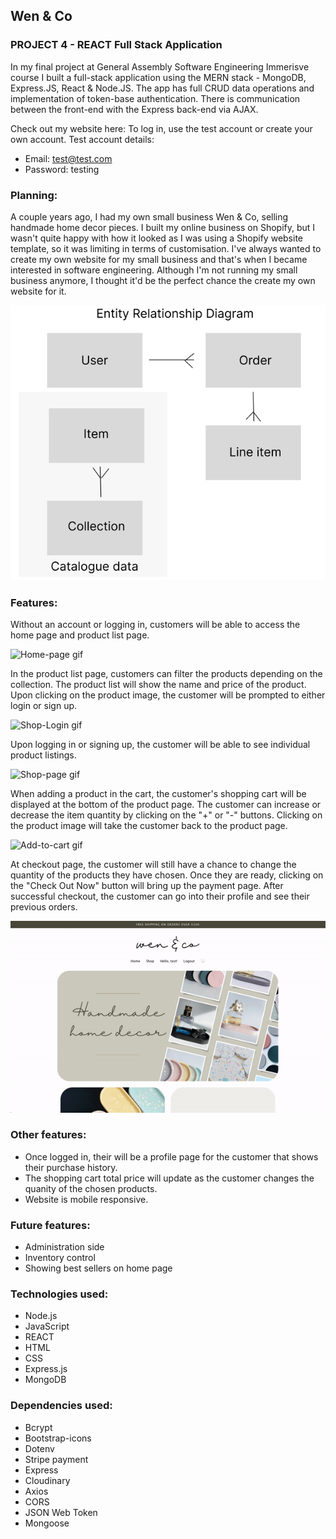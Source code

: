 ## Wen & Co

### PROJECT 4 - REACT Full Stack Application 

In my final project at General Assembly Software Engineering Immerisve course I built a full-stack application using the MERN stack - MongoDB, Express.JS, React & Node.JS. The app has full CRUD data operations and implementation of token-base authentication. There is communication between the front-end with the Express back-end via AJAX. 

Check out my website here: 
To log in, use the test account or create your own account. 
Test account details: 
- Email: test@test.com
- Password: testing

### Planning: 
A couple years ago, I had my own small business Wen & Co, selling handmade home decor pieces. I built my online business on Shopify, but I wasn't quite happy with how it looked as I was using a Shopify website template, so it was limiting in terms of customisation. I've always wanted to create my own website for my small business and that's when I became interested in software engineering. Although I'm not running my small business anymore, I thought it'd be the perfect chance the create my own website for it. 

![ERD image](./public/ERD.png)

### Features: 
Without an account or logging in, customers will be able to access the home page and product list page. 

![Home-page gif](./public/Home.gif)

In the product list page, customers can filter the products depending on the collection. The product list will show the name and price of the product. Upon clicking on the product image, the customer will be prompted to either login or sign up. 

![Shop-Login gif](./public/Shop-Login.gif)

Upon logging in or signing up, the customer will be able to see individual product listings.

![Shop-page gif](./public/Shop-page.gif)

When adding a product in the cart, the customer's shopping cart will be displayed at the bottom of the product page. The customer can increase or decrease the item quantity by clicking on the "+" or "-" buttons. Clicking on the product image will take the customer back to the product page. 

![Add-to-cart gif](./public/Add-to-cart.gif)

At checkout page, the customer will still have a chance to change the quantity of the products they have chosen. Once they are ready, clicking on the "Check Out Now" button will bring up the payment page. After successful checkout, the customer can go into their profile and see their previous orders. 

![Checkout gif](./public/Checkout.gif)

### Other features: 
- Once logged in, their will be a profile page for the customer that shows their purchase history. 
- The shopping cart total price will update as the customer changes the quanity of the chosen products. 
- Website is mobile responsive. 

### Future features: 
- Administration side 
- Inventory control 
- Showing best sellers on home page 

### Technologies used:
- Node.js 
- JavaScript
- REACT
- HTML
- CSS
- Express.js
- MongoDB 

### Dependencies used:
- Bcrypt
- Bootstrap-icons
- Dotenv
- Stripe payment
- Express
- Cloudinary
- Axios 
- CORS
- JSON Web Token
- Mongoose

